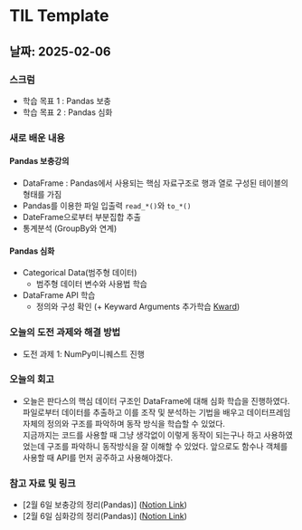 # TIL Template

## 날짜: 2025-02-06

### 스크럼
- 학습 목표 1 : Pandas 보충
- 학습 목표 2 : Pandas 심화

### 새로 배운 내용
#### Pandas 보충강의
- DataFrame : Pandas에서 사용되는 핵심 자료구조로 행과 열로 구성된 테이블의 형태를 가짐
- Pandas를 이용한 파일 입출력 `read_*()`와 `to_*()`
- DateFrame으로부터 부분집합 추출
- 통계분석 (GroupBy와 연계)

#### Pandas 심화
- Categorical Data(범주형 데이터)
    - 범주형 데이터 변수와 사용법 학습
- DataFrame API 학습
    - 정의와 구성 확인 (+ Keyward Arguments 추가학습 [Kward](https://www.w3schools.com/python/gloss_python_function_keyword_arguments.asp))

### 오늘의 도전 과제와 해결 방법
- 도전 과제 1: NumPy미니퀘스트 진행

### 오늘의 회고
- 오늘은 판다스의 핵심 데이터 구조인 DataFrame에 대해 심화 학습을 진행하였다. 파일로부터 데이터를 추출하고 이를 조작 및 분석하는 기법을 배우고 데이터프레임 자체의 정의와 구조를 파악하며 동작 방식을 학습할 수 있었다.
<br>지금까지는 코드를 사용할 때 그냥 생각없이 이렇게 동작이 되는구나 하고 사용하였었는데 구조를 파악하니 동작방식을 잘 이해할 수 있었다. 앞으로도 함수나 객체를 사용할 때 API를 먼저 공주하고 사용해야겠다.

### 참고 자료 및 링크
- [2월 6일 보충강의 정리(Pandas)] ([Notion Link](https://www.notion.so/2-6-Pandas-1920c6fd684080419540e1ba0223b44a?pvs=4))
- [2월 6일 심화강의 정리(Pandas)] ([Notion Link](https://www.notion.so/2-6-Pandas-1920c6fd6840806da33df4060ad1cbdf?pvs=4))
